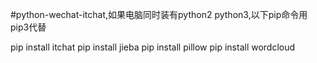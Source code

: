 #python-wechat-itchat,如果电脑同时装有python2 python3,以下pip命令用pip3代替

pip install itchat
pip install jieba
pip install pillow
pip install wordcloud
